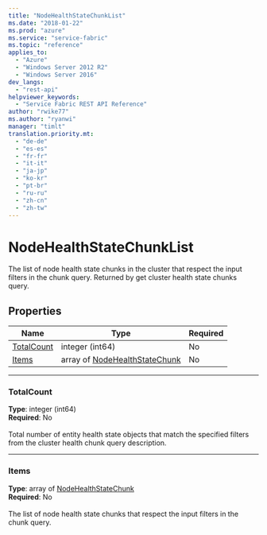 ```yaml
---
title: "NodeHealthStateChunkList"
ms.date: "2018-01-22"
ms.prod: "azure"
ms.service: "service-fabric"
ms.topic: "reference"
applies_to: 
  - "Azure"
  - "Windows Server 2012 R2"
  - "Windows Server 2016"
dev_langs: 
  - "rest-api"
helpviewer_keywords: 
  - "Service Fabric REST API Reference"
author: "rwike77"
ms.author: "ryanwi"
manager: "timlt"
translation.priority.mt: 
  - "de-de"
  - "es-es"
  - "fr-fr"
  - "it-it"
  - "ja-jp"
  - "ko-kr"
  - "pt-br"
  - "ru-ru"
  - "zh-cn"
  - "zh-tw"
---
```

# NodeHealthStateChunkList

The list of node health state chunks in the cluster that respect the input filters in the chunk query. Returned by get cluster health state chunks query.


## Properties
| Name | Type | Required |
| --- | --- | --- |
| [TotalCount](#totalcount) | integer (int64) | No |
| [Items](#items) | array of [NodeHealthStateChunk](sfclient-v61-model-nodehealthstatechunk.md) | No |

____
### TotalCount
__Type__: integer (int64) <br/>
__Required__: No<br/>
<br/>
Total number of entity health state objects that match the specified filters from the cluster health chunk query description.


____
### Items
__Type__: array of [NodeHealthStateChunk](sfclient-v61-model-nodehealthstatechunk.md) <br/>
__Required__: No<br/>
<br/>
The list of node health state chunks that respect the input filters in the chunk query.

